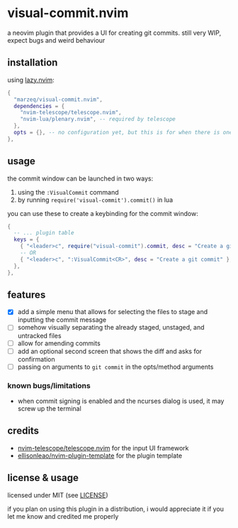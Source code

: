 # visual-commit.nvim

a neovim plugin that provides a UI for creating git commits. still very WIP, expect bugs and weird behaviour

## installation

using [lazy.nvim](https://github.com/folke/lazy.nvim):

```lua
{
  "marzeq/visual-commit.nvim",
  dependencies = {
    "nvim-telescope/telescope.nvim",
    "nvim-lua/plenary.nvim", -- required by telescope
  },
  opts = {}, -- no configuration yet, but this is for when there is one
},
```

## usage

the commit window can be launched in two ways:

1. using the `:VisualCommit` command
2. by running `require('visual-commit').commit()` in lua

you can use these to create a keybinding for the commit window:

```lua
{
  -- ... plugin table
  keys = {
    { "<leader>c", require("visual-commit").commit, desc = "Create a git commit" },
    -- OR
    { "<leader>c", ":VisualCommit<CR>", desc = "Create a git commit" },
  },
},
```

## features

- [x] add a simple menu that allows for selecting the files to stage and inputting the commit message
- [ ] somehow visually separating the already staged, unstaged, and untracked files
- [ ] allow for amending commits
- [ ] add an optional second screen that shows the diff and asks for confirmation
- [ ] passing on arguments to `git commit` in the opts/method arguments

### known bugs/limitations

- when commit signing is enabled and the ncurses dialog is used, it may screw up the terminal

## credits

- [nvim-telescope/telescope.nvim](telescope.nvim) for the input UI framework
- [ellisonleao/nvim-plugin-template](https://github.com/ellisonleao/nvim-plugin-template) for the plugin template

## license & usage

licensed under MIT (see [LICENSE](LICENSE))

if you plan on using this plugin in a distribution, i would appreciate it if you let me know and credited me properly


